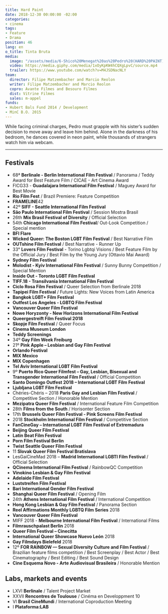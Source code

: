```yaml
---
title: Hard Paint
date: 2018-12-30 00:00:00 -02:00
categories:
- cinema
tags:
- Feature
- Drama
position: 46
lang: en
o_title: Tinta Bruta
media:
  image: "/assets/media/6-Shico%20Menegat%20as%20Pedro%20(HARD%20PAINT).jpg"
  video: https://media.giphy.com/media/1xOyKpKW4hCQXgLpvC/source.mp4
  trailer: https://www.youtube.com/watch?v=M4JSDNacNLY
team:
  director: Filipe Matzembacher and Marcio Reolon
  writer: Filipe Matzembacher and Marcio Reolon
  copro: Avante Filmes and Besouro Filmes
  dist: Vitrine Filmes
  sales: m-appel
funds:
- Hubert Bals Fund 2014 / Development
- MinC B.O. 2015
---
```


While facing criminal charges, Pedro must grapple with his sister’s sudden decision to move away and leave him behind. Alone in the darkness of his bedroom, he dances covered in neon paint, while thousands of strangers watch him via webcam.

---
## Festivals
* 68ª **Berlinale - Berlin International Film Festival** / Panorama / Teddy Award for Best Feature Film / CICAE - Art Cinema Award
* FICG33 - **Guadalajara International Film Festival** / Maguey Award for Best Movie
* **Rio Film Fest** / Brazil Premiere: Feature Competition
* **FRAMELINE**42
* 42º **SIFF - Seattle International Film Festival**
* **São Paulo International Film Festival** / Session Mostra Brasil
* 26th **Mix Brasil Festival of Diversity** / Official Selection
* 54th **Chicago International Film Festival**/ Out-Look Competition / Special mention
* **BFI Flare**
* **Wicked Queer: The Boston LGBT Film Festival** / Best Narrative Film
* **OUTshine Film Festival** / Best Narrative - Runner Up
* 33° **Lovers Film Festival** - Torino Lgbtqi Visions / Best Feature Film by the Official Jury / Best Film by the Young Jury (Ottavio Mai Award)
* **Sydney Film Festival**
* **Molodist - Kyiv International Film Festival** / Sunny Bunny Competition / Special Mention
* **Inside Out - Toronto LGBT Film Festival**
* **TIFF.18 - Transilvania International Film Festival**
* **Ciclo Rosa Film Festival** / Queer Selection from Berlinale 2018
* **Tapipei Film Festival** / Future Lights: New Voices from Latin America
* **Bangkok LGBT+ Film Festival**
* **Outfest Los Angeles - LGBTQ Film Festival**
* **Vancouver Queer Film Festival**
* **Nowe Horyzonty - New Horizons International Film Festival**
* **Queergestreift Film Festival 2018**
* **Skopje Film Festival** / Queer Focus
* **Cinema Museum London**
* **Teddy Screenings**
* 34º **Gay Film Week Freiburg**
* 21º **Pink Apple – Lesbian and Gay Film Festival**
* **Orlando Festival**
* **MIX Mexico**
* **MIX Copenhagen**
* **Tel Aviv International LGBT Film Festival**
* 9º **Puerto Rico Queer Filmfest – Gay, Lesbian, Bisexual and Transgender International Film Festival** / Official Competition
* **Santo Domingo Outfest 2018 – International LGBT Film Festival**
* **Ljubljana LGBT Film Festival**
* Chéries-Chéris – 2018 **Paris Gay and Lesbian Film Festival** / Competitive Section / Honorable Mention
* **Mezipatra Queer Film Festival** / International Feature Film Competition
* 28th **Films from the South** / Horisonter Section
* 17th **Brussels Queer Film Festival - Pink Screens Film Festival**
* 2018 **Stockholm International Film Festival** / Competitive Section
* **FanCineGay – International LGBT Film Festival of Extremadura**
* **Beijing Queer Film Festival**
* **Latin Beat Film Festival**
* **Porn Film Festival Berlin**
* **Twist Seattle Queer Film Festival**
* 11 **Slovak Queer Film Festival Bratislava**
* LesGaiCineMad 2018 – **Madrid International LGBTI Film Festival** / Official Selection
* **QCinema International Film Festival** / RainbowQC Competition
* **Vinokino Lesbian & Gay Film Festival**
* **Adelaide Film Festival**
* **Luststreifen Film Festival**
* **Bari International Gender Film Festival**
* **Shanghai Queer Film Festival** / Opening Film
* 24th **Athens International Film Festival** / International Competition
* **Hong Kong Lesbian & Gay Film Festival** / Panorama Section
* **Reel Affirmations Monthly LGBTQ Film Series** 2018
* **Vancouver Queer Film Festival**
* MIFF 2018 - **Melbourne International Film Festival** / International Films
* **Filmrauschpalast Berlin** 2018
* **Queer Film Festival – Cinecitta**
* **International Queer Showcase Nuevo León** 2018
* **Gay Filmdays Bielefeld** 2018
* 12º **FOR RAINBOW — Sexual Diversity Culture and Film Festival** / Brazilian feature films competition / Best Screenplay / Best Actor / Best Cinematography / Best Editing / Best Sound Design
* **Cine Esquema Novo - Arte Audiovisual Brasileira** / Honorable Mention

## Labs, markets and events
* LXVI **Berlinale** / Talent Project Market
* XXVII **Rencontres de Toulouse** / Cinéma en Developpment 10
* VI **Brasil CineMundi** / International Coproduction Meeting
* I **Plataforma:LAB**
